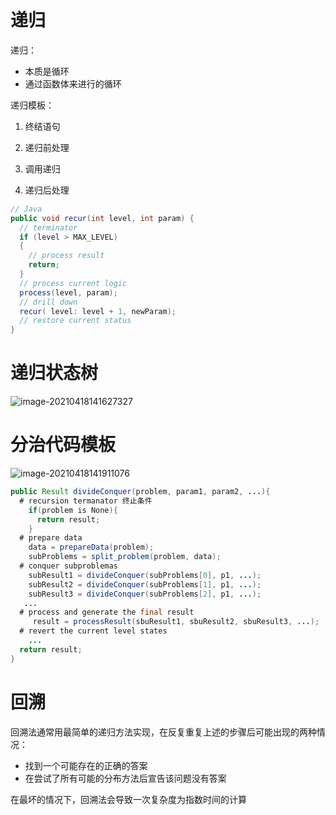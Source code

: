 # 递归

递归：

- 本质是循环
- 通过函数体来进行的循环

递归模板：

1. 终结语句

2. 递归前处理

3. 调用递归

4. 递归后处理

```java
// Java
public void recur(int level, int param) {
  // terminator
  if (level > MAX_LEVEL)
  {
    // process result
    return;
  }
  // process current logic
  process(level, param);
  // drill down
  recur( level: level + 1, newParam);
  // restore current status
}
```





# 递归状态树

![image-20210418141627327](http://img.newtrekwang.me/img/20210418141627.png)

 

# 分治代码模板

![image-20210418141911076](http://img.newtrekwang.me/img/20210418141911.png)

```java
public Result divideConquer(problem, param1, param2, ...){
  # recursion termanator 终止条件
    if(problem is None){
      return result;
    }
  # prepare data
    data = prepareData(problem);
  	subProblems = split_problem(problem, data);
  # conquer subproblemas
    subResult1 = divideConquer(subProblems[0], p1, ...);
    subResult2 = divideConquer(subProblems[1], p1, ...);
    subResult3 = divideConquer(subProblems[2], p1, ...);
   ...
  # process and generate the final result
     result = processResult(sbuResult1, sbuResult2, sbuResult3, ...);
  # revert the current level states
    ...
  return result; 
}
```

# 回溯

回溯法通常用最简单的递归方法实现，在反复重复上述的步骤后可能出现的两种情况：

- 找到一个可能存在的正确的答案
- 在尝试了所有可能的分布方法后宣告该问题没有答案

在最坏的情况下，回溯法会导致一次复杂度为指数时间的计算

